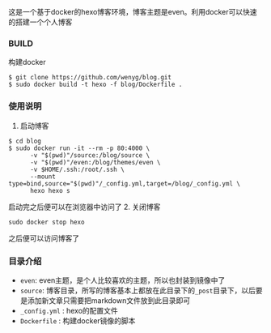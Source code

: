 这是一个基于docker的hexo博客环境，博客主题是even。利用docker可以快速的搭建一个个人博客 
### BUILD
构建docker
```
$ git clone https://github.com/wenyg/blog.git
$ sudo docker build -t hexo -f blog/Dockerfile .
```
### 使用说明
1. 启动博客
```
$ cd blog
$ sudo docker run -it --rm -p 80:4000 \
      -v "$(pwd)"/source:/blog/source \
      -v "$(pwd)"/even:/blog/themes/even \
      -v $HOME/.ssh:/root/.ssh \
      --mount type=bind,source="$(pwd)"/_config.yml,target=/blog/_config.yml \
      hexo hexo s
```
启动完之后便可以在浏览器中访问了
2. 关闭博客
```
sudo docker stop hexo 
```
之后便可以访问博客了
### 目录介绍
- `even`: even主题，是个人比较喜欢的主题，所以也封装到镜像中了
- `source`: 博客目录，所写的博客基本上都放在此目录下的`_post`目录下，以后要是添加新文章只需要把markdown文件放到此目录即可
- `_config.yml` : hexo的配置文件
- `Dockerfile` : 构建docker镜像的脚本